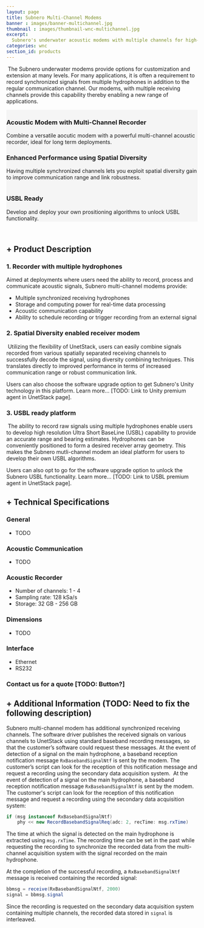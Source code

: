 ```yaml
---
layout: page
title: Subnero Multi-Channel Modems
banner : images/banner-multichannel.jpg
thumbnail : images/thumbnail-wnc-multichannel.jpg
excerpt:
  Subnero's underwater acoustic modems with multiple channels for high-speed data acquisition.
categories: wnc
section_id: products
---
```

​
The Subnero underwater modems provide options for customization and extension at many levels. For many applications, it is often a requirement to record synchronized signals from multiple hydrophones in addition to the regular communication channel. Our modems, with multiple receiving channels provide this capability thereby enabling a new range of applications.

<div id="embedded"></div>
<div class='full' style='background: #f5f5f5'>

  <div class ='media product' >
    <img class = "align-self-start mr-3" alt="" src="{{site.baseurl}}/images/boxart-wnc-multichannel3.jpg"/>    
    <div class='media-body product product-content'>
    <h3 style="text-transform: none;" id="surface">Acoustic Modem with Multi-Channel Recorder</h3>
          <!-- <h4 style="text-transform: none;">WNC-M25MPE3</h4> -->
          <p>Combine a versatile aocutic modem with a powerful multi-channel acoustic recorder, ideal for long term deployments.</p>
    </div>
  </div>
  <div class ='media product' style='background: #f5f5f5' >   
    <div class='media-body product product-content' style='background: #f5f5f5'>
    <h3 style="text-transform: none;">Enhanced Performance using Spatial Diversity</h3>
          <!-- <h4 style="text-transform: none;">WNC-M25MPS3</h4> -->
          <p>Having multiple synchronized channels lets you exploit spatial diversity gain to improve communication range and link robustness.</p>
    </div>
    <img class = "ml-3" alt="" src="{{site.baseurl}}/images/boxart-wnc-multichannel1.png"/> 
  </div>
  <div class ='media product' >
    <img class = "align-self-start mr-3" alt="" src="{{site.baseurl}}/images/boxart-wnc-multichannel2.jpg"/>    
    <div class='media-body product product-content'>
    <h3 style="text-transform: none;" id="surface">USBL Ready</h3>
          <!-- <h4 style="text-transform: none;">WNC-M25MPE3</h4> -->
          <p>Develop and deploy your own prositioning algorithms to unlock USBL functionality.</p>
    </div>
  </div>
</div>

<div class='two spacing'></div>

​
## + Product Description

### 1. Recorder with multiple hydrophones

Aimed at deployments where users need the ability to record, process and communicate acoustic signals, Subnero multi-channel modems provide:
   - Multiple synchronized receiving hydrophones
   - Storage and computing power for real-time data processing
   - Acoustic communication capability
   - Ability to schedule recording or trigger recording from an external signal

### 2. Spatial Diversity enabled receiver modem
​
Utilizing the flexibility of UnetStack, users can easily combine signals recorded from various spatially separated receiving channels to successfully decode the signal, using diversity combining techniques. This translates directly to improved performance in terms of increased communication range or robust communication link. 

Users can also choose the software upgrade option to get Subnero's Unity technology in this platform. Learn more... [TODO: Link to Unity premium agent in UnetStack page].

### 3. USBL ready platform
​
The ability to record raw signals using multiple hydrophones enable users to develop high resolution Ultra Short BaseLine (USBL) capability to provide an accurate range and bearing estimates. Hydrophones can be conveniently positioned to form a desired receiver array geometry. This makes the Subnero mutli-channel modem an ideal platform for users to develop their own USBL algorithms.

Users can also opt to go for the software upgrade option to unlock the Subnero USBL functionality. Learn more... [TODO: Link to USBL premium agent in UnetStack page].


## + Technical Specifications

### General
- TODO

### Acoustic Communication
- TODO

### Acoustic Recorder
- Number of channels: 1 - 4
- Sampling rate: 128 kSa/s
- Storage: 32 GB - 256 GB

### Dimensions
- TODO

### Interface
- Ethernet
- RS232

### Contact us for a quote [TODO: Button?]


## + Additional Information (TODO: Need to fix the following description)

Subnero multi-channel modem has additional synchronized receiving channels. The software driver publishes the received signals on various channels to UnetStack using standard baseband recording messages, so that the customer’s software could request these messages. At the event of detection of a signal on the main hydrophone, a baseband reception notification message `RxBasebandSignalNtf` is sent by the modem. The customer’s script can look for the reception of this notification message and request a recording using the secondary data acquisition system.
​
At the event of detection of a signal on the main hydrophone, a baseband reception notification message `RxBasebandSignalNtf` is sent by the modem. The customer's script can look for the reception of this notification message and request a recording using the secondary data acquisition system:

```java
if (msg instanceof RxBasebandSignalNtf)
    phy << new RecordBasebandSignalReq(adc: 2, recTime: msg.rxTime)
```

The time at which the signal is detected on the main hydrophone is extracted using `msg.rxTime`. The recording time can be set in the past while requesting the recording to synchronize the recorded data from the multi-channel acquisition system with the signal recorded on the main hydrophone.

At the completion of the successful recording, a `RxBasebandSignalNtf` message is received containing the recorded signal:

```java
bbmsg = receive(RxBasebandSignalNtf, 2000)
signal = bbmsg.signal
```

Since the recording is requested on the secondary data acquisition system containing multiple channels, the recorded data stored in `signal` is interleaved.
